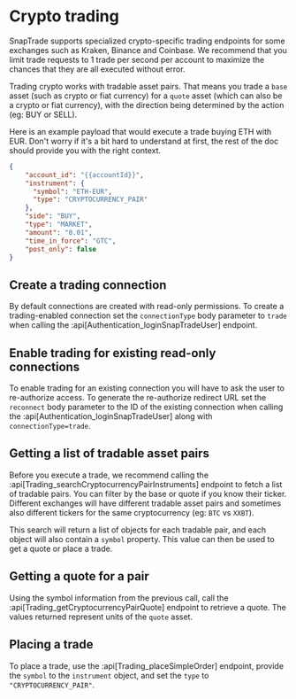 # Crypto trading

SnapTrade supports specialized crypto-specific trading endpoints for some exchanges such as Kraken, Binance and Coinbase. We recommend that you limit trade requests to 1 trade per second per account to maximize the chances that they are all executed without error.

Trading crypto works with tradable asset pairs. That means you trade a `base` asset (such as crypto or fiat currency) for a `quote` asset (which can also be a crypto or fiat currency), with the direction being determined by the action (eg: BUY or SELL).

Here is an example payload that would execute a trade buying ETH with EUR. Don't worry if it's a bit hard to understand at first, the rest of the doc should provide you with the right context.

```json
{
    "account_id": "{{accountId}}",
    "instrument": {
      "symbol": "ETH-EUR",
      "type": "CRYPTOCURRENCY_PAIR"
    },
    "side": "BUY",
    "type": "MARKET",
    "amount": "0.01",
    "time_in_force": "GTC",
    "post_only": false
}
```

## Create a trading connection

By default connections are created with read-only permissions. To create a trading-enabled connection set the `connectionType` body parameter to `trade` when calling the :api[Authentication_loginSnapTradeUser] endpoint.

## Enable trading for existing read-only connections

To enable trading for an existing connection you will have to ask the user to re-authorize access. To generate the re-authorize redirect URL set the `reconnect` body parameter to the ID of the existing connection when calling the :api[Authentication_loginSnapTradeUser] along with `connectionType=trade`.

## Getting a list of tradable asset pairs

Before you execute a trade, we recommend calling the :api[Trading_searchCryptocurrencyPairInstruments] endpoint to fetch a list of tradable pairs. You can filter by the base or quote if you know their ticker. Different exchanges will have different tradable asset pairs and sometimes also different tickers for the same cryptocurrency (eg: `BTC` vs `XXBT`).

This search will return a list of objects for each tradable pair, and each object will also contain a `symbol` property. This value can then be used to get a quote or place a trade.

## Getting a quote for a pair

Using the symbol information from the previous call, call the :api[Trading_getCryptocurrencyPairQuote] endpoint to retrieve a quote. The values returned represent units of the `quote` asset.

## Placing a trade

To place a trade, use the :api[Trading_placeSimpleOrder] endpoint, provide the `symbol` to the `instrument` object, and set the `type` to `"CRYPTOCURRENCY_PAIR"`.

